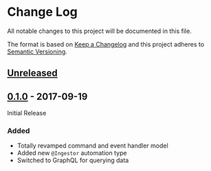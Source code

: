 # Change Log

All notable changes to this project will be documented in this file.

The format is based on [Keep a Changelog](http://keepachangelog.com/)
and this project adheres to [Semantic Versioning](http://semver.org/).

## [Unreleased]

[Unreleased]: https://github.com/atomist/automation-client/compare/0.1.0...HEAD

## [0.1.0] - 2017-09-19

Initial Release

[0.1.0]: https://github.com/atomist/automation-client/compare/0.0.0...0.1.0

### Added

-   Totally revamped command and event handler model
-   Added new `@Ingestor` automation type
-   Switched to GraphQL for querying data



